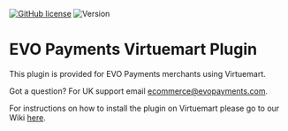 [![GitHub license](https://img.shields.io/github/license/EVO-Payments-UK/Virtuemart)](https://github.com/EVO-Payments-UK/Virtuemart/blob/master/LICENSE) ![Version](https://img.shields.io/badge/version-1.1.0-informational)
# EVO Payments Virtuemart Plugin
This plugin is provided for EVO Payments merchants using Virtuemart.

Got a question? For UK support email ecommerce@evopayments.com.


For instructions on how to install the plugin on Virtuemart please go to our Wiki [here](https://github.com/EVO-Payments-UK/Virtuemart/wiki/Installation,-configuration-and-the-use-of-the-payment-module-for-VirtueMart-and-EVO-Payments.).

